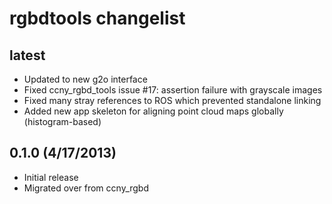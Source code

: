 rgbdtools changelist
========================

latest
------------------------
 * Updated to new g2o interface
 * Fixed ccny_rgbd_tools issue #17: assertion failure with grayscale images
 * Fixed many stray references to ROS which prevented standalone linking
 * Added new app skeleton for aligning point cloud maps globally (histogram-based)

0.1.0        (4/17/2013)
------------------------
 * Initial release
 * Migrated over from ccny_rgbd

